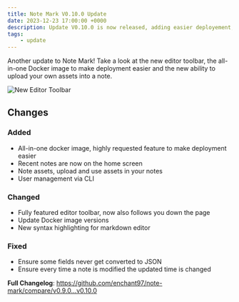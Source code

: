 ```yaml
---
title: Note Mark V0.10.0 Update
date: 2023-12-23 17:00:00 +0000
description: Update V0.10.0 is now released, adding easier deployement, uploading assets and more!
tags:
    - update
---
```


Another update to Note Mark! Take a look at the new editor toolbar, the all-in-one Docker image to make deployment easier and the new ability to upload your own assets into a note.

![New Editor Toolbar](https://github.com/enchant97/note-mark/assets/25802519/280bbf2c-d29b-4cb9-a604-6c0a0e4c6261)

## Changes
### Added
- All-in-one docker image, highly requested feature to make deployment easier
- Recent notes are now on the home screen
- Note assets, upload and use assets in your notes
- User management via CLI
### Changed
- Fully featured editor toolbar, now also follows you down the page
- Update Docker image versions
- New syntax highlighting for markdown editor
### Fixed
- Ensure some fields never get converted to JSON
- Ensure every time a note is modified the updated time is changed

**Full Changelog**: https://github.com/enchant97/note-mark/compare/v0.9.0...v0.10.0

